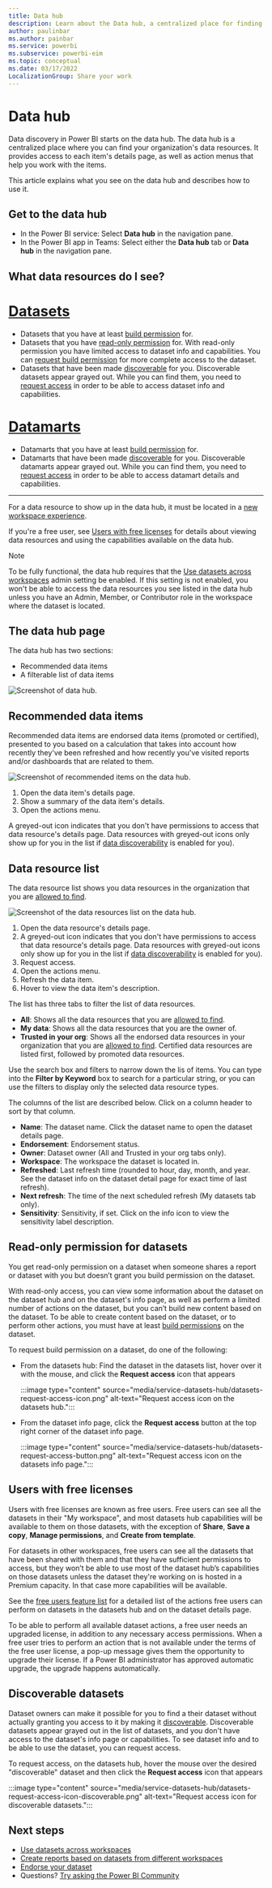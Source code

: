 ```yaml
---
title: Data hub
description: Learn about the Data hub, a centralized place for finding data.
author: paulinbar
ms.author: painbar
ms.service: powerbi
ms.subservice: powerbi-eim
ms.topic: conceptual
ms.date: 03/17/2022
LocalizationGroup: Share your work
---
```

# Data hub

Data discovery in Power BI starts on the data hub. The data hub is a centralized place where you can find your organization's data resources. It provides access to each item's details page, as well as action menus that help you work with the items.

This article explains what you see on the data hub and describes how to use it.

## Get to the data hub

* In the Power BI service: Select **Data hub** in the navigation pane.
* In the Power BI app in Teams: Select either the **Data hub** tab or **Data hub** in the navigation pane.

## What data resources do I see?

# [Datasets](#tab/datasets)

* Datasets that you have at least [build permission](service-datasets-build-permissions.md) for.
* Datasets that you have [read-only permission](#read-only-permission-for-datasets) for. With read-only permission you have limited access to dataset info and capabilities. You can [request build permission](#read-only-permission-for-datasets) for more complete access to the dataset. 
* Datasets that have been made [discoverable](../collaborate-share/service-discovery.md) for you. Discoverable datasets appear grayed out. While you can find them, you need to [request access](#discoverable-datasets) in order to be able to access dataset info and capabilities.

# [Datamarts](#tab/datamarts)

* Datamarts that you have at least [build permission](service-datasets-build-permissions.md) for.
* Datamarts that have been made [discoverable](../collaborate-share/service-discovery.md) for you. Discoverable datamarts appear grayed out. While you can find them, you need to [request access](#discoverable-datasets) in order to be able to access datamart details and capabilities.

---

For a data resource to show up in the data hub, it must be located in a [new workspace experience](../collaborate-share/service-new-workspaces.md).

If you're a free user, see [Users with free licenses](#users-with-free-licenses) for details about viewing data resources and using the capabilities available on the data hub.

>[!NOTE]
> To be fully functional, the data hub requires that the [Use datasets across workspaces](../admin/service-admin-portal-workspace.md#use-datasets-across-workspaces) admin setting be enabled. If this setting is not enabled, you won't be able to access the data resources you see listed in the data hub unless you have an Admin, Member, or Contributor role in the workspace where the dataset is located.

## The data hub page

The data hub has two sections:
* Recommended data items
* A filterable list of data items

![Screenshot of data hub.](media/service-data-hub/data-hub-main-page.png)

## Recommended data items

Recommended data items are endorsed data items (promoted or certified), presented to you based on a calculation that takes into account how recently they've been refreshed and how recently you've visited reports and/or dashboards that are related to them.

![Screenshot of recommended items on the data hub.](media/service-data-hub/recommended-data-items.png)

1. Open the data item's details page.
1. Show a summary of the data item's details.
1. Open the actions menu.

A greyed-out icon indicates that you don't have permissions to access that data resource's details page. Data resources with greyed-out icons only show up for you in the list if [data discoverability](../collaborate-share/service-discovery.md) is enabled for you).

## Data resource list

The data resource list shows you data resources in the organization that you are [allowed to find](#what-data-resources-do-i-see).

![Screenshot of the data resources list on the data hub.](media/service-data-hub/data-items-list.png)

1. Open the data resource's details page.
1. A greyed-out icon indicates that you don't have permissions to access that data resource's details page. Data resources with greyed-out icons only show up for you in the list if [data discoverability](../collaborate-share/service-discovery.md) is enabled for you).
1. Request access.
1. Open the actions menu.
1. Refresh the data item.
1. Hover to view the data item's description. 

The list has three tabs to filter the list of data resources.
* **All**: Shows all the data resources that you are [allowed to find](#what-datasets-do-i-see).
* **My data**: Shows all the data resources that you are the owner of.
* **Trusted in your org**: Shows all the endorsed data resources in your organization that you are [allowed to find](#what-datasets-do-i-see). Certified data resources are listed first, followed by promoted data resources.

Use the search box and filters to narrow down the lis of items. You can type into the **Filter by Keyword** box to search for a particular string, or you can use the filters to display only the selected data resource types.

The columns of the list are described below. Click on a column header to sort by that column. 
* **Name**: The dataset name. Click the dataset name to open the dataset details page.
* **Endorsement**: Endorsement status.
* **Owner**: Dataset owner (All and Trusted in your org tabs only).
* **Workspace**: The workspace the dataset is located in.
* **Refreshed**: Last refresh time (rounded to hour, day, month, and year. See the dataset info on the dataset detail page for exact time of last refresh).
* **Next refresh**: The time of the next scheduled refresh (My datasets tab only).
* **Sensitivity**: Sensitivity, if set. Click on the info icon to view the sensitivity label description.

## Read-only permission for datasets

You get read-only permission on a dataset when someone shares a report or dataset with you but doesn’t grant you build permission on the dataset.

With read-only access, you can view some information about the dataset on the dataset hub and on the dataset's info page, as well as perform a limited number of actions on the dataset, but you can’t build new content based on the dataset. To be able to create content based on the dataset, or to perform other actions, you must have at least [build permissions](service-datasets-build-permissions.md) on the dataset.

To request build permission on a dataset, do one of the following:

* From the datasets hub: Find the dataset in the datasets list, hover over it with the mouse, and click the **Request access** icon that appears

    :::image type="content" source="media/service-datasets-hub/datasets-request-access-icon.png" alt-text="Request access icon on the datasets hub.":::

* From the dataset info page, click the **Request access** button at the top right corner of the dataset info page.

    :::image type="content" source="media/service-datasets-hub/datasets-request-access-button.png" alt-text="Request access icon on the datasets info page.":::

## Users with free licenses

Users with free licenses are known as free users. Free users can see all the datasets in their "My workspace", and most datasets hub capabilities will be available to them on those datasets, with the exception of **Share**, **Save a copy**, **Manage permissions**, and **Create from template**.

For datasets in other workspaces, free users can see all the datasets that have been shared with them and that they have sufficient permissions to access, but they won’t be able to use most of the dataset hub’s capabilities on those datasets unless the dataset they're working on is hosted in a Premium capacity. In that case more capabilities will be available.

See the [free users feature list](../consumer/end-user-features.md#feature-list) for a detailed list of the actions free users can perform on datasets in the datasets hub and on the dataset details page.

To be able to perform all available dataset actions, a free user needs an upgraded license, in addition to any necessary access permissions. When a free user tries to perform an action that is not available under the terms of the free user license, a pop-up message gives them the opportunity to upgrade their license. If a Power BI administrator has approved automatic upgrade, the upgrade happens automatically.

## Discoverable datasets

Dataset owners can make it possible for you to find a their dataset without actually granting you access to it by making it [discoverable](../collaborate-share/service-discovery.md). Discoverable datasets appear grayed out in the list of datasets, and you don't have access to the dataset's info page or capabilities. To see dataset info and to be able to use the dataset, you can request access.

To request access, on the datasets hub, hover the mouse over the desired "discoverable" dataset and then click the **Request access** icon that appears

:::image type="content" source="media/service-datasets-hub/datasets-request-access-icon-discoverable.png" alt-text="Request access icon for discoverable datasets.":::
 
## Next steps
* [Use datasets across workspaces](service-datasets-across-workspaces.md)
* [Create reports based on datasets from different workspaces](service-datasets-discover-across-workspaces.md)
* [Endorse your dataset](../collaborate-share/service-endorse-content.md)
* Questions? [Try asking the Power BI Community](https://community.powerbi.com/)
